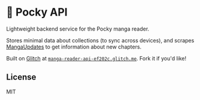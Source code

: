 🍡 Pocky API
============

Lightweight backend service for the Pocky manga reader.

Stores minimal data about collections (to sync across devices), and scrapes [MangaUpdates](https://mangaupdates.com) to get information about new chapters.

Built on [Glitch](https://glitch.com) at [`manga-reader-api-ef202c.glitch.me`](https://manga-reader-api-ef202c.glitch.me). Fork it if you'd like!


License
-------

MIT